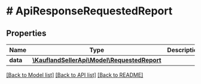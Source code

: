 # # ApiResponseRequestedReport

## Properties

Name | Type | Description | Notes
------------ | ------------- | ------------- | -------------
**data** | [**\KauflandSellerApi\Model\RequestedReport**](RequestedReport.md) |  |

[[Back to Model list]](../../README.md#models) [[Back to API list]](../../README.md#endpoints) [[Back to README]](../../README.md)

